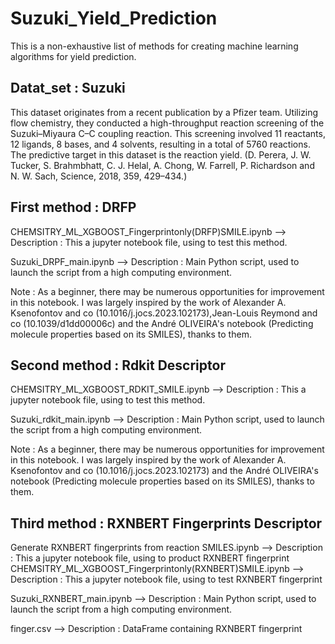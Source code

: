 # Suzuki_Yield_Prediction
This is a non-exhaustive list of methods for creating machine learning algorithms for yield prediction.

## Datat_set : Suzuki 
This dataset originates from a recent publication by a Pfizer team. Utilizing flow chemistry, they conducted a high-throughput reaction screening of the Suzuki–Miyaura C–C coupling reaction. This screening involved 11 reactants, 12 ligands, 8 bases, and 4 solvents, resulting in a total of 5760 reactions. The predictive target in this dataset is the reaction yield. (D. Perera, J. W. Tucker, S. Brahmbhatt, C. J. Helal, A. Chong, W. Farrell, P. Richardson and N. W. Sach, Science, 2018, 359, 429–434.)

## First method : DRFP  
CHEMSITRY_ML_XGBOOST_Fingerprintonly(DRFP)SMILE.ipynb --> Description : This a jupyter notebook file, using to test this method.  

Suzuki_DRPF_main.ipynb --> Description : Main Python script, used to launch the script from a high computing environment.

Note : As a beginner, there may be numerous opportunities for improvement in this notebook. I was largely inspired by the work of Alexander A. Ksenofontov and co (10.1016/j.jocs.2023.102173),Jean-Louis Reymond and co (10.1039/d1dd00006c) and the André OLIVEIRA's notebook (Predicting molecule properties based on its SMILES), thanks to them.

## Second method : Rdkit Descriptor 
CHEMSITRY_ML_XGBOOST_RDKIT_SMILE.ipynb --> Description : This a jupyter notebook file, using to test this method.  

Suzuki_rdkit_main.ipynb --> Description : Main Python script, used to launch the script from a high computing environment.

Note : As a beginner, there may be numerous opportunities for improvement in this notebook. I was largely inspired by the work of Alexander A. Ksenofontov and co (10.1016/j.jocs.2023.102173) and the André OLIVEIRA's notebook (Predicting molecule properties based on its SMILES), thanks to them. 

## Third method : RXNBERT Fingerprints Descriptor 
Generate RXNBERT fingerprints from reaction SMILES.ipynb --> Description : This a jupyter notebook file, using to product RXNBERT fingerprint 
CHEMSITRY_ML_XGBOOST_Fingerprintonly(RXNBERT)SMILE.ipynb --> Description : This a jupyter notebook file, using to test RXNBERT fingerprint   

Suzuki_RXNBERT_main.ipynb --> Description : Main Python script, used to launch the script from a high computing environment.

finger.csv --> Description : DataFrame containing RXNBERT fingerprint 

